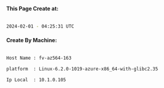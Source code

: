 
   
#### This Page Create at:

```bash

2024-02-01 - 04:25:31 UTC

```

#### Create By Machine:

```bash

Host Name : fv-az564-163

platform  : Linux-6.2.0-1019-azure-x86_64-with-glibc2.35

Ip Local  : 10.1.0.105

```

